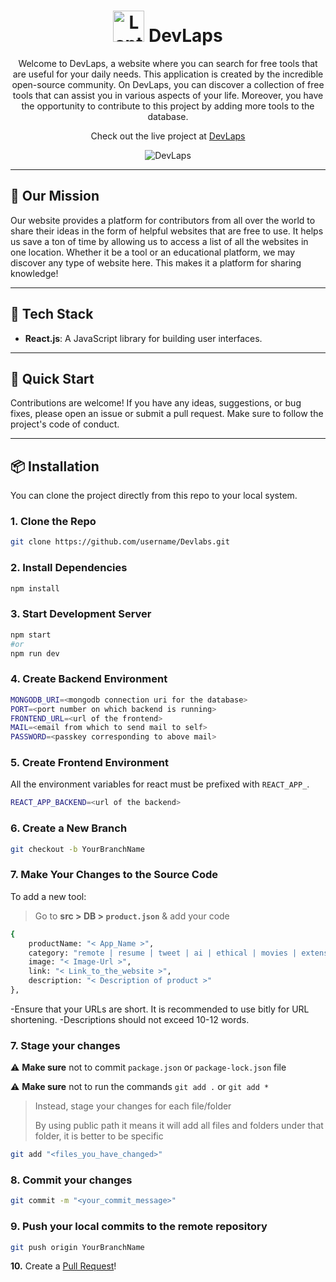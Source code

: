 <div align="center">
  <h1><img src="https://raw.githubusercontent.com/Tarikul-Islam-Anik/Animated-Fluent-Emojis/master/Emojis/Objects/Laptop.png" alt="Laptop" width="50" height="50" /> DevLaps</h1>
  <p>Welcome to DevLaps, a website where you can search for free tools that are useful for your daily needs. This application is created by the incredible open-source community. On DevLaps, you can discover a collection of free tools that can assist you in various aspects of your life. Moreover, you have the opportunity to contribute to this project by adding more tools to the database.</p>
  <p>Check out the live project at <a href="https://DevLabs-one.vercel.app">DevLaps</a></p>
  <img src="https://github.com/HimanshuNarware/Devlabs/assets/83147410/a508cf73-6724-46d3-a66d-6b9a7811bfdd" alt="DevLaps" />
</div>

---

## 🌟 Our Mission
Our website provides a platform for contributors from all over the world to share their ideas in the form of helpful websites that are free to use. It helps us save a ton of time by allowing us to access a list of all the websites in one location. Whether it be a tool or an educational platform, we may discover any type of website here. This makes it a platform for sharing knowledge!

---

## 🚀 Tech Stack
- **React.js**: A JavaScript library for building user interfaces.

---

## 🚀 Quick Start
Contributions are welcome! If you have any ideas, suggestions, or bug fixes, please open an issue or submit a pull request. Make sure to follow the project's code of conduct.

---

## 📦 Installation

You can clone the project directly from this repo to your local system.

### 1. Clone the Repo

```bash
git clone https://github.com/username/Devlabs.git
```

### 2. Install Dependencies

```bash
npm install
```

### 3. Start Development Server

```bash
npm start
#or
npm run dev
```

### 4. Create Backend Environment

```bash
MONGODB_URI=<mongodb connection uri for the database>
PORT=<port number on which backend is running>
FRONTEND_URL=<url of the frontend>
MAIL=<email from which to send mail to self>
PASSWORD=<passkey corresponding to above mail>
```

### 5. Create Frontend Environment

All the environment variables for react must be prefixed with `REACT_APP_`.

```bash
REACT_APP_BACKEND=<url of the backend>
```

### 6. Create a New Branch

```bash
git checkout -b YourBranchName
```

### 7. Make Your Changes to the Source Code

To add a new tool:
   > Go to **src > DB > `product.json`** & add your code

```bash
{
    productName: "< App_Name >",
    category: "remote | resume | tweet | ai | ethical | movies | extensions | tools",
    image: "< Image-Url >",
    link: "< Link_to_the_website >",
    description: "< Description of product >"
},
```
  -Ensure that your URLs are short. It is recommended to use bitly for URL shortening.
  -Descriptions should not exceed 10-12 words.


### 7. Stage your changes

⚠️ **Make sure** not to commit `package.json` or `package-lock.json` file

⚠️ **Make sure** not to run the commands `git add .` or `git add *`

> Instead, stage your changes for each file/folder
>
> By using public path it means it will add all files and folders under that folder, it is better to be specific

```bash
git add "<files_you_have_changed>"
```

### 8. Commit your changes

```bash
git commit -m "<your_commit_message>"
```

### 9. Push your local commits to the remote repository

```bash
git push origin YourBranchName
```

**10.** Create a [Pull Request](https://help.github.com/en/github/collaborating-with-issues-and-pull-requests/creating-a-pull-request)!
